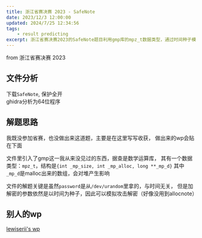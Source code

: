```yaml
---
title: 浙江省赛决赛 2023 - SafeNote
date: 2023/12/3 12:00:00
updated: 2024/7/25 12:34:56
tags:
    - result predicting
excerpt: 浙江省赛决赛2023的SafeNote题目利用gmp库的mpz_t数据类型，通过时间种子模拟攻击解密。
---
```


from 浙江省赛决赛 2023

## 文件分析

下载`SafeNote`, 保护全开  
ghidra分析为64位程序

## 解题思路

我既没参加省赛，也没做出来这道题，主要是在这里写写收获，
做出来的wp会贴在下面

文件里引入了gmp这一我从来没见过的东西，据查是数学运算库，
其有一个数据类型：`mpz_t`，结构是`{int _mp_size, int _mp_alloc, long **_mp_d}`
其中`_mp_d`是malloc出来的数组，会对堆产生影响

文件的解题关键是虽然`password`是从`/dev/urandom`里拿的，与时间无关，
但是加解密的参数依然是以时间为种子，因此可以模拟攻击解密（好像没用到allocnote）

## 别人的wp

[lewiserii's wp](https://lewiserii.github.io/%E7%AB%9E%E8%B5%9B/%E7%AC%AC%E5%85%AD%E5%B1%8A%E6%B5%99%E6%B1%9F%E7%9C%81%E5%A4%A7%E5%AD%A6%E7%94%9F%E7%BD%91%E7%BB%9C%E4%B8%8E%E4%BF%A1%E6%81%AF%E5%AE%89%E5%85%A8%E7%AB%9E%E8%B5%9Bwp.html#%E5%86%B3%E8%B5%9B-SafeNote)
